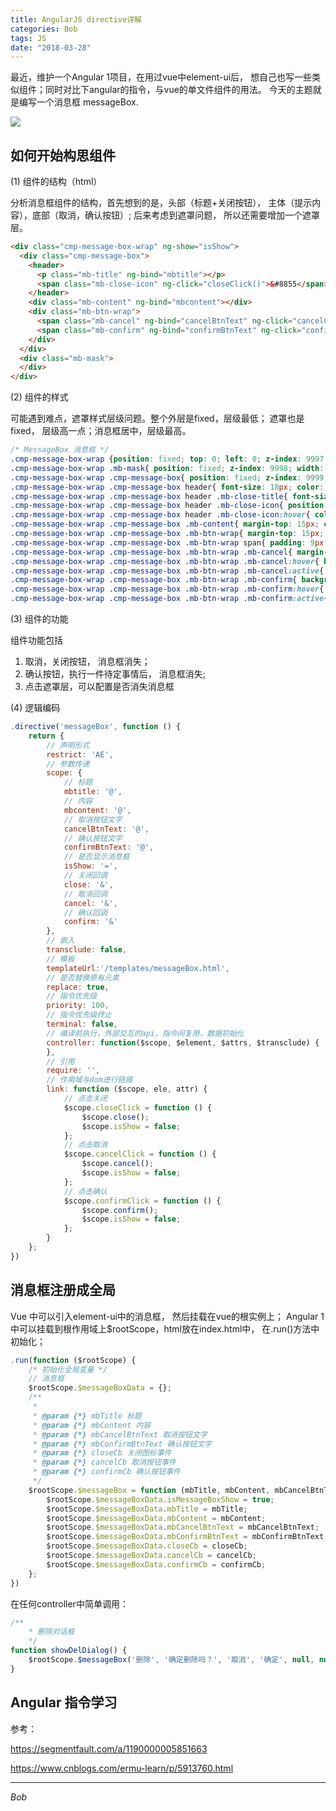 ```yaml
---
title: AngularJS directive详解
categories: Bob
tags: JS
date: "2018-03-28"
---
```


最近，维护一个Angular 1项目，在用过vue中element-ui后， 想自己也写一些类似组件；同时对比下angular的指令，与vue的单文件组件的用法。
今天的主题就是编写一个消息框 messageBox.
<!--more-->

![](http://img.blog.csdn.net/20180129202300074?watermark/2/text/aHR0cDovL2Jsb2cuY3Nkbi5uZXQvYm9iX2Jhb2Jhbw==/font/5a6L5L2T/fontsize/400/fill/I0JBQkFCMA==/dissolve/70/gravity/SouthEast)

## 如何开始构思组件
(1) 组件的结构（html）

分析消息框组件的结构，首先想到的是，头部（标题+关闭按钮）， 主体（提示内容），底部（取消，确认按钮）;
后来考虑到遮罩问题， 所以还需要增加一个遮罩层。

``` html
<div class="cmp-message-box-wrap" ng-show="isShow">
  <div class="cmp-message-box">
    <header>
      <p class="mb-title" ng-bind="mbtitle"></p>
      <span class="mb-close-icon" ng-click="closeClick()">&#8855</span>
    </header>
    <div class="mb-content" ng-bind="mbcontent"></div>
    <div class="mb-btn-wrap">
      <span class="mb-cancel" ng-bind="cancelBtnText" ng-click="cancelClick()"></span>
      <span class="mb-confirm" ng-bind="confirmBtnText" ng-click="confirmClick()"></span>
    </div>
  </div>
  <div class="mb-mask">
  </div>
</div>
```

(2) 组件的样式

可能遇到难点，遮罩样式层级问题。整个外层是fixed，层级最低； 遮罩也是fixed， 层级高一点；消息框居中，层级最高。


``` css
/* MessageBox 消息框 */
.cmp-message-box-wrap {position: fixed; top: 0; left: 0; z-index: 9997; width: 100%; height: 100%; text-align: center; overflow: hidden; font-weight: normal; }
.cmp-message-box-wrap .mb-mask{ position: fixed; z-index: 9998; width: 100%; height: 100%; opacity: 0.7; background-color: #303133; }
.cmp-message-box-wrap .cmp-message-box{ position: fixed; z-index: 9999; width: 420px; top: 40%; background-color: #fff; display: inline-block; margin-left: -210px; text-align: left; border-radius: 4px; padding: 15px; }
.cmp-message-box-wrap .cmp-message-box header{ font-size: 18px; color: #303133; position: relative; }
.cmp-message-box-wrap .cmp-message-box header .mb-close-title{ font-size: 18px; color: #303133; }
.cmp-message-box-wrap .cmp-message-box header .mb-close-icon{ position: absolute; right: 0; top: -1px; color: #abadb2; cursor: pointer;}
.cmp-message-box-wrap .cmp-message-box header .mb-close-icon:hover{ color: #909399; }
.cmp-message-box-wrap .cmp-message-box .mb-content{ margin-top: 15px; color: #606266; font-size: 14px; line-height: 24px; }
.cmp-message-box-wrap .cmp-message-box .mb-btn-wrap{ margin-top: 15px; color: #606266; text-align: right; user-select: none; }
.cmp-message-box-wrap .cmp-message-box .mb-btn-wrap span{ padding: 9px 15px; font-size: 12px; border-radius: 3px; cursor: pointer; text-align: center; color: #606266; border: 1px solid #dcdfe6; display: inline-block; }
.cmp-message-box-wrap .cmp-message-box .mb-btn-wrap .mb-cancel{ margin-right: 10px; }
.cmp-message-box-wrap .cmp-message-box .mb-btn-wrap .mb-cancel:hover{ background: #e9e9e9; }
.cmp-message-box-wrap .cmp-message-box .mb-btn-wrap .mb-cancel:active{ background: #d6d3d3; }
.cmp-message-box-wrap .cmp-message-box .mb-btn-wrap .mb-confirm{ background: #7a7777; color: #fff; }
.cmp-message-box-wrap .cmp-message-box .mb-btn-wrap .mb-confirm:hover{ background: #8f8c8c; }
.cmp-message-box-wrap .cmp-message-box .mb-btn-wrap .mb-confirm:active{ background: #6b6868; }

```

(3) 组件的功能

组件功能包括
1. 取消，关闭按钮， 消息框消失；
2. 确认按钮，执行一件待定事情后， 消息框消失;
3. 点击遮罩层，可以配置是否消失消息框

(4) 逻辑编码
``` js
.directive('messageBox', function () {
    return {
        // 声明形式
        restrict: 'AE',
        // 参数传递
        scope: {
            // 标题
            mbtitle: '@',
            // 内容
            mbcontent: '@',
            // 取消按钮文字
            cancelBtnText: '@',
            // 确认按钮文字
            confirmBtnText: '@',
            // 是否显示消息框
            isShow: '=',
            // 关闭回调
            close: '&',
            // 取消回调
            cancel: '&',
            // 确认回调
            confirm: '&'
        },
        // 嵌入
        transclude: false,
        // 模板
        templateUrl:'/templates/messageBox.html',
        // 是否替换原有元素
        replace: true,
        // 指令优先级
        priority: 100,
        // 指令优先级终止
        terminal: false,
        // 编译前执行，外部交互的api，指令间复用，数据初始化
        controller: function($scope, $element, $attrs, $transclude) {
        },
        // 引用
        require: '',
        // 作用域与dom进行链接
        link: function ($scope, ele, attr) {
            // 点击关闭
            $scope.closeClick = function () {
                $scope.close();
                $scope.isShow = false;
            };
            // 点击取消
            $scope.cancelClick = function () {
                $scope.cancel();
                $scope.isShow = false;
            };
            // 点击确认
            $scope.confirmClick = function () {
                $scope.confirm();
                $scope.isShow = false;
            };
        }
    };
})
```
## 消息框注册成全局

Vue 中可以引入element-ui中的消息框， 然后挂载在vue的根实例上；
Angular 1中可以挂载到根作用域上$rootScope，html放在index.html中， 在.run()方法中初始化；

``` js
.run(function ($rootScope) {
    /* 初始化全局变量 */
    // 消息框
    $rootScope.$messageBoxData = {};
    /**
     * 
     * @param {*} mbTitle 标题
     * @param {*} mbContent 内容
     * @param {*} mbCancelBtnText 取消按钮文字
     * @param {*} mbConfirmBtnText 确认按钮文字
     * @param {*} closeCb 关闭图标事件
     * @param {*} cancelCb 取消按钮事件
     * @param {*} confirmCb 确认按钮事件
     */
    $rootScope.$messageBox = function (mbTitle, mbContent, mbCancelBtnText, mbConfirmBtnText, closeCb, cancelCb, confirmCb) {
        $rootScope.$messageBoxData.isMessageBoxShow = true;
        $rootScope.$messageBoxData.mbTitle = mbTitle;
        $rootScope.$messageBoxData.mbContent = mbContent;
        $rootScope.$messageBoxData.mbCancelBtnText = mbCancelBtnText;
        $rootScope.$messageBoxData.mbConfirmBtnText = mbConfirmBtnText;
        $rootScope.$messageBoxData.closeCb = closeCb;
        $rootScope.$messageBoxData.cancelCb = cancelCb;
        $rootScope.$messageBoxData.confirmCb = confirmCb;
    };
})
```

在任何controller中简单调用：

``` js
/**
    * 删除对话框
    */
function showDelDialog() {
    $rootScope.$messageBox('删除', '确定删除吗？', '取消', '确定', null, null, delConfirm);
}
```


## Angular 指令学习

参考：

https://segmentfault.com/a/1190000005851663

https://www.cnblogs.com/ermu-learn/p/5913760.html


---
*Bob*
